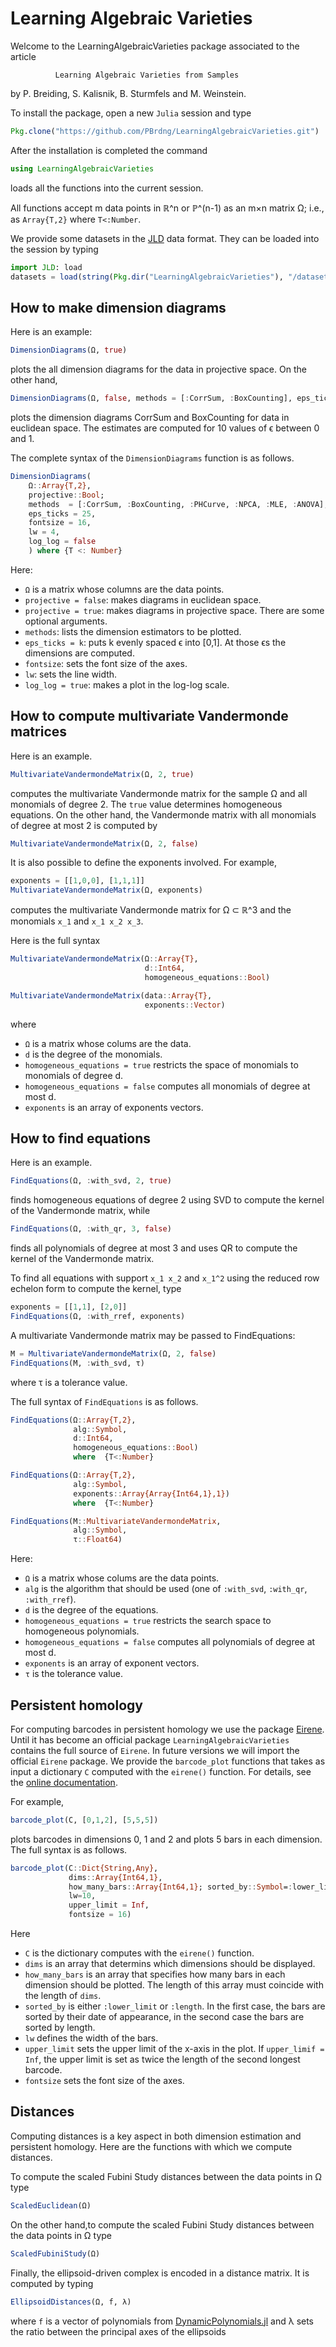 # Learning Algebraic Varieties
Welcome to the LearningAlgebraicVarieties package associated to the article

              Learning Algebraic Varieties from Samples

by P. Breiding, S. Kalisnik, B. Sturmfels and M. Weinstein.

To install the package, open a new `Julia` session and type
```julia
Pkg.clone("https://github.com/PBrdng/LearningAlgebraicVarieties.git")
```
After the installation is completed the command
```julia
using LearningAlgebraicVarieties
```
loads all the functions into the current session.

All functions accept m data points in ℝ^n or ℙ^(n-1) as an m×n matrix Ω; i.e., as `Array{T,2}` where `T<:Number`.

We provide some datasets in the [JLD](https://github.com/JuliaIO/JLD.jl.git) data format. They can be loaded into the session by typing
```julia
import JLD: load
datasets = load(string(Pkg.dir("LearningAlgebraicVarieties"), "/datasets.jld"))
```

## How to make dimension diagrams
Here is an example:
```julia
DimensionDiagrams(Ω, true)
```
plots the all dimension diagrams for the data in projective space. On the other hand,
```julia
DimensionDiagrams(Ω, false, methods = [:CorrSum, :BoxCounting], eps_ticks = 10)
```
plots the dimension diagrams CorrSum and BoxCounting for data in euclidean space. The estimates are computed for 10 values of ϵ between 0 and 1.

The complete syntax of the ``DimensionDiagrams`` function is as follows.
```julia
DimensionDiagrams(
    Ω::Array{T,2},
    projective::Bool;
    methods  = [:CorrSum, :BoxCounting, :PHCurve, :NPCA, :MLE, :ANOVA],
    eps_ticks = 25,
    fontsize = 16,
    lw = 4,
    log_log = false
    ) where {T <: Number}
```
Here:
* `Ω` is a matrix whose columns are the data points.
* `projective = false`: makes diagrams in euclidean space.
* `projective = true`: makes diagrams in projective space.
There are some optional arguments.
* `methods`: lists the dimension estimators to be plotted.
* `eps_ticks = k`: puts k evenly spaced ϵ into [0,1]. At those ϵs the dimensions are computed.
* `fontsize`: sets the font size of the axes.
* `lw`: sets the line width.
* `log_log = true`: makes a plot in the log-log scale.


## How to compute multivariate Vandermonde matrices
Here is an example.
```julia
MultivariateVandermondeMatrix(Ω, 2, true)
```
computes the multivariate Vandermonde matrix for the sample Ω and all monomials of degree  2. The `true` value determines homogeneous equations. On the other hand, the Vandermonde matrix with all monomials of degree at most 2 is computed by
```julia
MultivariateVandermondeMatrix(Ω, 2, false)
```
It is also possible to define the exponents involved. For example,
```julia
exponents = [[1,0,0], [1,1,1]]
MultivariateVandermondeMatrix(Ω, exponents)
```
computes the multivariate Vandermonde matrix for Ω ⊂ ℝ^3 and the monomials `x_1` and `x_1 x_2 x_3`.

Here is the full syntax
```julia
MultivariateVandermondeMatrix(Ω::Array{T},
                              d::Int64,
                              homogeneous_equations::Bool)

MultivariateVandermondeMatrix(data::Array{T},
                              exponents::Vector)
```
where
* `Ω` is a matrix whose colums are the data.
* `d` is the degree of the monomials.
* `homogeneous_equations = true` restricts the space of monomials to monomials of degree d.
* `homogeneous_equations = false` computes all monomials of degree at most d.
* `exponents` is an array of exponents vectors.

## How to find equations
Here is an example.
```julia
FindEquations(Ω, :with_svd, 2, true)
```
finds homogeneous equations of degree 2 using SVD to compute the kernel of the Vandermonde matrix, while
```julia
FindEquations(Ω, :with_qr, 3, false)
```
finds all polynomials of degree at most 3 and uses QR to compute the kernel of the Vandermonde matrix.

To find all equations with support `x_1 x_2` and `x_1^2` using the reduced row echelon form to compute the kernel, type
```julia
exponents = [[1,1], [2,0]]
FindEquations(Ω, :with_rref, exponents)
```

A multivariate Vandermonde matrix  may be passed to FindEquations:
```julia
M = MultivariateVandermondeMatrix(Ω, 2, false)
FindEquations(M, :with_svd, τ)
```
where τ is a tolerance value.


The full syntax of ``FindEquations`` is as follows.
```julia
FindEquations(Ω::Array{T,2},
              alg::Symbol,
              d::Int64,
              homogeneous_equations::Bool)
              where  {T<:Number}

FindEquations(Ω::Array{T,2},
              alg::Symbol,
              exponents::Array{Array{Int64,1},1})
              where  {T<:Number}

FindEquations(M::MultivariateVandermondeMatrix,
              alg::Symbol,
              τ::Float64)
```
Here:
* `Ω` is a matrix whose colums are the data points.
* `alg` is the algorithm that should be used (one of `:with_svd`, `:with_qr`, `:with_rref`).
* `d` is the degree of the equations.
* `homogeneous_equations = true` restricts the search space to homogeneous polynomials.
* `homogeneous_equations = false` computes all polynomials of degree at most d.
* `exponents` is an array of exponent vectors.
* `τ` is the tolerance value.

## Persistent homology
For computing barcodes in persistent homology we use the package [Eirene](https://github.com/Eetion/Eirene.jl). Until it has become an official package `LearningAlgebraicVarieties` contains the full source of `Eirene`. In future versions we will import the official `Eirene` package. We provide the `barcode_plot` functions that takes as input a dictionary `C` computed with the `eirene()` function. For details, see the [online documentation](http://gregoryhenselman.org/eirene/documentation.html).

For example,
```julia
barcode_plot(C, [0,1,2], [5,5,5])
```
plots barcodes in dimensions 0, 1 and 2 and plots 5 bars in each dimension. The full syntax is as follows.
```julia
barcode_plot(C::Dict{String,Any},
             dims::Array{Int64,1},
             how_many_bars::Array{Int64,1}; sorted_by::Symbol=:lower_limit,
             lw=10,
             upper_limit = Inf,
             fontsize = 16)

```
Here
* `C` is the dictionary computes with the `eirene()` function.
* `dims` is an array that determins which dimensions should be displayed.
* `how_many_bars` is an array that specifies how many bars in each dimension should be plotted. The length of this array must coincide with the length of `dims`.
* `sorted_by` is either `:lower_limit` or `:length`. In the first case, the bars are sorted by their date of appearance, in the second case the bars are sorted by length.
* `lw` defines the width of the bars.
* `upper_limit` sets the upper limit of the x-axis in the plot. If `upper_limif = Inf`, the upper limit is set as twice the length of the second longest barcode.
* `fontsize` sets the font size of the axes.

## Distances
Computing distances is a key aspect in both dimension estimation and persistent homology. Here are the functions with which we compute distances.

To compute the scaled Fubini Study distances between the data points in Ω type
```julia
ScaledEuclidean(Ω)
```

On the other hand,to compute the scaled Fubini Study distances between the data points in Ω type
```julia
ScaledFubiniStudy(Ω)
```
Finally, the ellipsoid-driven complex is encoded in a distance matrix. It is computed by typing
```julia
EllipsoidDistances(Ω, f, λ)
```
where `f` is a vector of polynomials from [DynamicPolynomials.jl](https://github.com/JuliaAlgebra/DynamicPolynomials.jl) and λ sets the ratio between the principal axes of the ellipsoids
